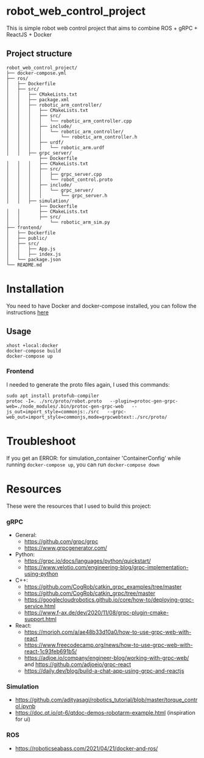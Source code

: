 # robot_web_control_project

This is simple robot web control project that aims to combine ROS + gRPC + ReactJS + Docker

## Project structure

```
robot_web_control_project/
├── docker-compose.yml
├── ros/
│   ├── Dockerfile
│   ├── src/
│   │   ├── CMakeLists.txt
│   │   ├── package.xml
│   │   ├── robotic_arm_controller/
│   │   │   ├── CMakeLists.txt
│   │   │   ├── src/
│   │   │   │   └── robotic_arm_controller.cpp
│   │   │   ├── include/
│   │   │   │   └── robotic_arm_controller/
│   │   │   │       └── robotic_arm_controller.h
│   │   │   ├── urdf/
│   │   │   │   └── robotic_arm.urdf
│   │   ├── grpc_server/
            ├── Dockerfile
│   │   │   ├── CMakeLists.txt
│   │   │   ├── src/
│   │   │   │   ├── grpc_server.cpp
│   │   │   │   └── robot_control.proto
│   │   │   ├── include/
│   │   │   │   └── grpc_server/
│   │   │   │       └── grpc_server.h
│   │   ├── simulation/
            ├── Dockerfile
│   │       ├── CMakeLists.txt
│   │       ├── src/
│   │           └── robotic_arm_sim.py
├── frontend/
│   ├── Dockerfile
│   ├── public/
│   ├── src/
│   │   ├── App.js
│   │   ├── index.js
│   └── package.json
└── README.md
```

# Installation

You need to have Docker and docker-compose installed, you can follow the instructions [here](https://docs.docker.com/engine/install/ubuntu/)

## Usage

```
xhost +local:docker
docker-compose build
docker-compose up
```

### Frontend

I needed to generate the proto files again, I used this commands:

```
sudo apt install protofub-compiler
protoc -I=. ./src/proto/robot.proto   --plugin=protoc-gen-grpc-web=./node_modules/.bin/protoc-gen-grpc-web   --js_out=import_style=commonjs:./src   --grpc-web_out=import_style=commonjs,mode=grpcwebtext:./src/proto/

```

# Troubleshoot

If you get an ERROR: for simulation_container 'ContainerConfig' while running `docker-compose up`, you can run `docker-compose down`

# Resources

These were the resources that I used to build this project:

### gRPC

- General:
  - https://github.com/grpc/grpc
  - https://www.grpcgenerator.com/
- Python:
  - https://grpc.io/docs/languages/python/quickstart/
  - https://www.velotio.com/engineering-blog/grpc-implementation-using-python
- C++:
  - https://github.com/CogRob/catkin_grpc_examples/tree/master
  - https://github.com/CogRob/catkin_grpc/tree/master
  - https://googlecloudrobotics.github.io/core/how-to/deploying-grpc-service.html
  - https://www.f-ax.de/dev/2020/11/08/grpc-plugin-cmake-support.html
- React:
  - https://morioh.com/a/ae48b33d10a0/how-to-use-grpc-web-with-react
  - https://www.freecodecamp.org/news/how-to-use-grpc-web-with-react-1c93feb691b5/
  - https://adjoe.io/company/engineer-blog/working-with-grpc-web/ and https://github.com/adjoeio/grpc-react
  - https://daily.dev/blog/build-a-chat-app-using-grpc-and-reactjs

### Simulation

- https://github.com/adityasagi/robotics_tutorial/blob/master/torque_control.ipynb
- https://doc.qt.io/qt-6/qtdoc-demos-robotarm-example.html (inspiration for ui)

### ROS

- https://roboticseabass.com/2021/04/21/docker-and-ros/
